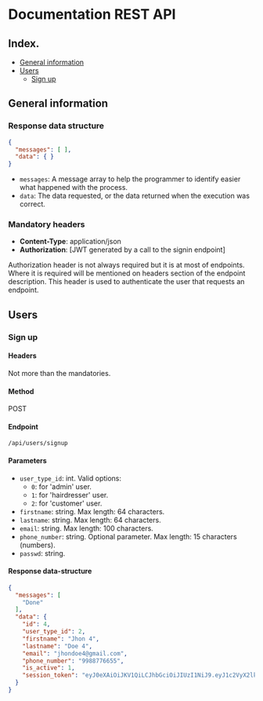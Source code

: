 # Documentation REST API

## Index.
* [General information](#general-information)
* [Users](#users)
  * [Sign up](#sign-up)

## General information

### Response data structure

```json
{
  "messages": [ ],
  "data": { }
}
```

* `messages`: A message array to help the programmer to identify easier what happened with the process.
* `data`: The data requested, or the data returned when the execution was correct.

### Mandatory headers
* **Content-Type**: application/json
* **Authorization**: [JWT generated by a call to the signin endpoint]

Authorization header is not always required but it is at most of endpoints. Where it is required will be
mentioned on headers section of the endpoint description. This header is used to authenticate the user
that requests an endpoint.

## Users

### Sign up

#### Headers

Not more than the mandatories.

#### Method

POST

#### Endpoint

`/api/users/signup`

#### Parameters

* `user_type_id`: int. Valid options:
  * `0`: for 'admin' user. 
  * `1`: for 'hairdresser' user.
  * `2`: for 'customer' user.
* `firstname`: string. Max length: 64 characters.
* `lastname`: string. Max length: 64 characters.
* `email`: string. Max length: 100 characters.
* `phone_number`: string. Optional parameter. Max length: 15 characters (numbers).
* `passwd`: string.

#### Response data-structure

```json
{
  "messages": [
    "Done"
  ],
  "data": {
    "id": 4,
    "user_type_id": 2,
    "firstname": "Jhon 4",
    "lastname": "Doe 4",
    "email": "jhondoe4@gmail.com",
    "phone_number": "9988776655",
    "is_active": 1,
    "session_token": "eyJ0eXAiOiJKV1QiLCJhbGciOiJIUzI1NiJ9.eyJ1c2VyX2lkIjo0fQ.bnLkXbzeQ-khip0e9B46fbUEfVXG2AN099SwzNKev-s"
  }
}
```
